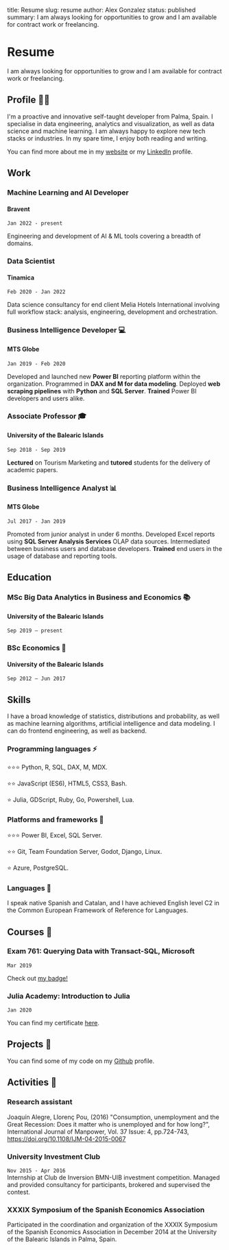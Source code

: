 title: Resume
slug: resume
author: Alex Gonzalez
status: published
summary: I am always looking for opportunities to grow and I am available for contract work or freelancing.

# Resume

I am always looking for opportunities to grow and I am available for contract work or freelancing.

## Profile 👨‍💻

I'm a proactive and innovative self-taught developer from Palma, Spain. I specialise in data engineering, analytics and visualization, as well as data science and machine learning. I am always happy to explore new tech stacks or industries. In my spare time, I enjoy both reading and writing.

You can find more about me in my [website](https://alexgonzalezc.dev) or my [LinkedIn](https://www.linkedin.com/in/alejandro-gonzalez-a05636127/) profile.

## Work

### Machine Learning and AI Developer
#### Bravent
`Jan 2022 - present`

Engineering and development of AI & ML tools covering a breadth of domains.

### Data Scientist
#### Tinamica
`Feb 2020 - Jan 2022`

Data science consultancy for end client Melia Hotels International involving full workflow stack: analysis, engineering, development and orchestration.


### Business Intelligence Developer 💻️
#### MTS Globe
`Jan 2019 - Feb 2020`

Developed and launched new __Power BI__ reporting platform within the organization. Programmed in __DAX and M for data modeling__. Deployed __web scraping pipelines__ with __Python__ and __SQL Server__. __Trained__ Power BI developers and users alike.

### Associate Professor 🎓️
#### University of the Balearic Islands
`Sep 2018 - Sep 2019`

__Lectured__ on Tourism Marketing and __tutored__ students for the delivery of academic papers.

### Business Intelligence Analyst 📊️
#### MTS Globe
`Jul 2017 - Jan 2019`

Promoted from junior analyst in under 6 months. Developed Excel reports using  __SQL Server Analysis Services__ OLAP data sources. Intermediated between business users and database developers. __Trained__ end users in the usage of database and reporting tools.

## Education

### MSc Big Data Analytics in Business and Economics 📚️
#### University of the Balearic Islands
`Sep 2019 – present`

### BSc Economics 📖️
#### University of the Balearic Islands
`Sep 2012 – Jun 2017`

## Skills 

I have a broad knowledge of statistics, distributions and probability, as well as machine learning algorithms, artificial intelligence and data modeling. I can do frontend engineering, as well as backend. 

### Programming languages ⚡️  

⭐️⭐️⭐️ Python, R, SQL, DAX, M, MDX.  

⭐️⭐️ JavaScript (ES6), HTML5, CSS3, Bash.  

⭐️ Julia, GDScript, Ruby, Go, Powershell, Lua.  


### Platforms and frameworks 🚀️  

⭐️⭐️⭐️ Power BI, Excel, SQL Server.  

⭐️⭐️ Git, Team Foundation Server, Godot, Django, Linux.  

⭐️ Azure, PostgreSQL.  


### Languages 💬️  

I speak native Spanish and Catalan, and I have achieved English level C2 in the Common European Framework of Reference for Languages. 

## Courses 📜️  

### Exam 761: Querying Data with Transact-SQL, Microsoft
`Mar 2019`

Check out [my badge!](https://www.youracclaim.com/badges/32ace4b4-0d19-4c9a-8724-469d79cd7937/)

### Julia Academy: Introduction to Julia
`Jan 2020`

You can find my certificate [here](../assets/JuliaCertificate_AlexGonzalez.pdf).


## Projects 📂️  

You can find some of my code on my [Github](https://github.com/gonz4lex/) profile.

## Activities 🤘️  

### Research assistant

Joaquín Alegre, Llorenç Pou, (2016) "Consumption, unemployment and the Great Recession: Does it matter who is unemployed and for how long?", International Journal of Manpower, Vol. 37 Issue: 4, pp.724-743, https://doi.org/10.1108/IJM-04-2015-0067 

### University Investment Club  
`Nov 2015 - Apr 2016`    
Internship at Club de Inversion BMN-UIB investment competition. Managed and provided consultancy for participants, brokered and supervised the contest.

### XXXIX Symposium of the Spanish Economics Association  
Participated in the coordination and organization of the XXXIX Symposium of the Spanish Economics Association in December 2014 at the University of the Balearic Islands in Palma, Spain.  
